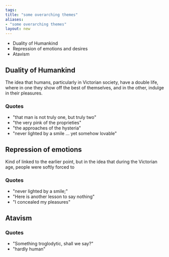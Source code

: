 ```yaml
---
tags: 
title: "some overarching themes"
aliases:
- "some overarching themes"
layout: new
---
```


- Duality of Humankind
- Repression of emotions and desires
- Atavism

## Duality of Humankind

The idea that humans, particularly in Victorian society, have a double life, where in one they show off the best of themselves, and in the other, indulge in their pleasures.

### Quotes

- "that man is not truly one, but truly two"
- "the very pink of the proprieties"
- "the approaches of the hysteria"
- "never lighted by a smile ... yet somehow lovable"

## Repression of emotions

Kind of linked to the earlier point, but in the idea that during the Victorian age, people were softly forced to

### Quotes

- "never lighted by a smile;"
- "Here is another lesson to say nothing"
- "I concealed my pleasures"

## Atavism

### Quotes

- "Something troglodytic, shall we say?"
- "hardly human"
